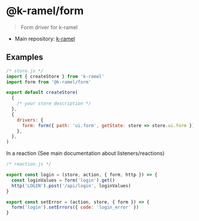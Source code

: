 # @k-ramel/form
> Form driver for k-ramel
 - Main repository: [k-ramel](https://github.com/alakarteio/k-ramel)

## Examples
```js
/* store.js */
import { createStore } from 'k-ramel'
import form from '@k-ramel/form'

export default createStore(
  {
    /* your store description */
  },
  {
    drivers: {
      form: form({ path: 'ui.form', getState: store => store.ui.form }) // default is { path: 'form', getState: store => store.form }
    },
  },
)
```

In a reaction (See main documentation about listeners/reactions)
```js
/* reaction.js */

export const login = (store, action, { form, http }) => {
  const loginValues = form('login').get()
  http('LOGIN').post('/api/login', loginValues)
}

export const setError = (action, store, { form }) => {
  form('login').setErrors({ code: 'login_error' })
}
```
